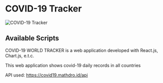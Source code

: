 # COVID-19 Tracker

![COVID-19 Tracker](https://drive.google.com/file/d/1RugwdBmsAsH-SqZ6Vs9WN5jCPT35Oe_Y/view)



## Available Scripts

COVID-19 WORLD TRACKER is a web application developed with React.js, Chart.js, e.t.c.

This web application shows covid-19 daily records in all countries

API used: https://covid19.mathdro.id/api